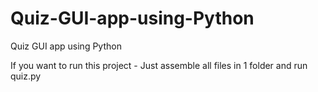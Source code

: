 # Quiz-GUI-app-using-Python
Quiz GUI app using Python

If you want to run this project - Just assemble all files in 1 folder and run quiz.py
